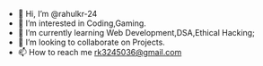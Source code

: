 - 👋 Hi, I’m @rahulkr-24
- 👀 I’m interested in Coding,Gaming.
- 🌱 I’m currently learning Web Development,DSA,Ethical Hacking;
- 💞️ I’m looking to collaborate on Projects.
- 📫 How to reach me rk3245036@gmail.com

<!---
rahulkr-24/rahulkr-24 is a ✨ special ✨ repository because its `README.md` (this file) appears on your GitHub profile.
You can click the Preview link to take a look at your changes.
--->
